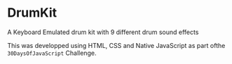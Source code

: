 # DrumKit
A Keyboard Emulated drum kit with 9 different drum sound effects

This was developped using HTML, CSS and Native JavaScript as part ofthe `30DaysOfJavaScript` Challenge.
